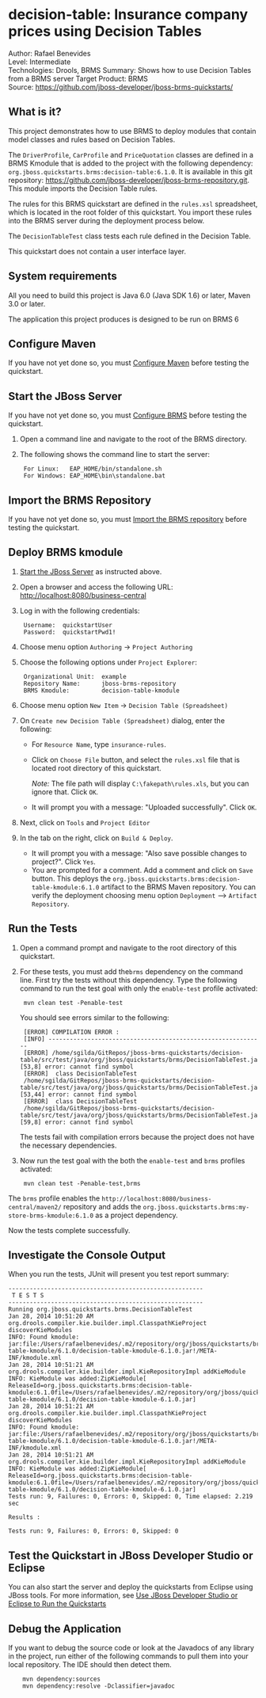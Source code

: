 decision-table: Insurance company prices using Decision Tables
==============================================================
Author: Rafael Benevides  
Level: Intermediate  
Technologies: Drools, BRMS 
Summary: Shows how to use Decision Tables from a BRMS server
Target Product: BRMS  
Source: <https://github.com/jboss-developer/jboss-brms-quickstarts/>  

What is it?
-----------

This project demonstrates how to use BRMS to deploy modules that contain model classes and rules based on Decision Tables.

The `DriverProfile`, `CarProfile` and `PriceQuotation` classes are defined in a BRMS Kmodule that is added to the project with the following dependency: `org.jboss.quickstarts.brms:decision-table:6.1.0`. It is available in this git repository: <https://github.com/jboss-developer/jboss-brms-repository.git>. This module imports the Decision Table rules.

The rules for this BRMS quickstart are defined in the `rules.xsl` spreadsheet, which is located in the root folder of this quickstart. You import these rules into the BRMS server during the deployment process below.

The `DecisionTableTest` class tests each rule defined in the Decision Table.

This quickstart does not contain a user interface layer. 

System requirements
-------------------

All you need to build this project is Java 6.0 (Java SDK 1.6) or later, Maven 3.0 or later.

The application this project produces is designed to be run on BRMS 6

 
Configure Maven
---------------

If you have not yet done so, you must [Configure Maven](https://github.com/jboss-developer/jboss-developer-shared-resources/blob/master/guides/CONFIGURE_MAVEN.md#configure-maven-to-build-and-deploy-the-quickstarts) before testing the quickstart.

Start the JBoss Server
-----------------------

If you have not yet done so, you must [Configure BRMS](../README.md#configure-brms) before testing the quickstart.

1. Open a command line and navigate to the root of the BRMS directory.
2. The following shows the command line to start the server:

        For Linux:   EAP_HOME/bin/standalone.sh
        For Windows: EAP_HOME\bin\standalone.bat


Import the BRMS Repository
----------------------

If you have not yet done so, you must [Import the BRMS repository](../README.md#import-the-brms-repository) before testing the quickstart.


Deploy BRMS kmodule
-------------------

1. [Start the JBoss Server](#start-the-jboss-server) as instructed above.

2. Open a browser and access the following URL: <http://localhost:8080/business-central> 

3. Log in with the following credentials:

        Username:  quickstartUser
        Password:  quickstartPwd1!

4. Choose menu option `Authoring` -> `Project Authoring`

5. Choose the following options under `Project Explorer`:

        Organizational Unit:  example
        Repository Name:      jboss-brms-repository
        BRMS Kmodule:         decision-table-kmodule

6. Choose menu option `New Item` -> `Decision Table (Spreadsheet)`

7. On `Create new Decision Table (Spreadsheet)` dialog, enter the following:
   * For `Resource Name`, type `insurance-rules`. 
   * Click on `Choose File` button, and select the `rules.xsl` file that is located root directory of this quickstart.
   
     _Note:_ The file path will display `C:\fakepath\rules.xls`, but you can ignore that. Click `OK`.
   * It will prompt you with a message: "Uploaded successfully". Click `OK`.
8. Next, click on `Tools` and `Project Editor`

9. In the tab on the right, click on `Build & Deploy`. 
   * It will prompt you with a message: "Also save possible changes to project?". Click `Yes`. 
   * You are prompted for a comment. Add a comment and click on `Save` button.
   This deploys the `org.jboss.quickstarts.brms:decision-table-kmodule:6.1.0` artifact to the BRMS Maven repository. You can verify the deployment choosing menu option `Deployment` --> `Artifact Repository`.


Run the Tests 
-------------

1. Open a command prompt and navigate to the root directory of this quickstart.
2. For these tests, you must add the`brms` dependency on the command line. First try the tests without this dependency. Type the following command to run the test goal with only the `enable-test` profile activated:

        mvn clean test -Penable-test

   You should see errors similar to the following:
   
        [ERROR] COMPILATION ERROR : 
        [INFO] -------------------------------------------------------------
        [ERROR] /home/sgilda/GitRepos/jboss-brms-quickstarts/decision-table/src/test/java/org/jboss/quickstarts/brms/DecisionTableTest.java:[53,8] error: cannot find symbol
        [ERROR]  class DecisionTableTest
        /home/sgilda/GitRepos/jboss-brms-quickstarts/decision-table/src/test/java/org/jboss/quickstarts/brms/DecisionTableTest.java:[53,44] error: cannot find symbol
        [ERROR]  class DecisionTableTest
        /home/sgilda/GitRepos/jboss-brms-quickstarts/decision-table/src/test/java/org/jboss/quickstarts/brms/DecisionTableTest.java:[59,8] error: cannot find symbol

   The tests fail with compilation errors because the project does not have the necessary dependencies.

4. Now run the test goal with the both the `enable-test` and `brms` profiles activated:

        mvn clean test -Penable-test,brms

  The `brms` profile enables the `http://localhost:8080/business-central/maven2/` repository and adds the `org.jboss.quickstarts.brms:my-store-brms-kmodule:6.1.0` as a project dependency. 

  Now the tests complete successfully.

Investigate the Console Output
----------------------------

When you run the tests, JUnit will present you test report summary:

    -------------------------------------------------------
     T E S T S
    -------------------------------------------------------
    Running org.jboss.quickstarts.brms.DecisionTableTest
    Jan 28, 2014 10:51:20 AM org.drools.compiler.kie.builder.impl.ClasspathKieProject discoverKieModules
    INFO: Found kmodule: jar:file:/Users/rafaelbenevides/.m2/repository/org/jboss/quickstarts/brms/decision-table-kmodule/6.1.0/decision-table-kmodule-6.1.0.jar!/META-INF/kmodule.xml
    Jan 28, 2014 10:51:21 AM org.drools.compiler.kie.builder.impl.KieRepositoryImpl addKieModule
    INFO: KieModule was added:ZipKieModule[ ReleaseId=org.jboss.quickstarts.brms:decision-table-kmodule:6.1.0file=/Users/rafaelbenevides/.m2/repository/org/jboss/quickstarts/brms/decision-table-kmodule/6.1.0/decision-table-kmodule-6.1.0.jar]
    Jan 28, 2014 10:51:21 AM org.drools.compiler.kie.builder.impl.ClasspathKieProject discoverKieModules
    INFO: Found kmodule: jar:file:/Users/rafaelbenevides/.m2/repository/org/jboss/quickstarts/brms/decision-table-kmodule/6.1.0/decision-table-kmodule-6.1.0.jar!/META-INF/kmodule.xml
    Jan 28, 2014 10:51:21 AM org.drools.compiler.kie.builder.impl.KieRepositoryImpl addKieModule
    INFO: KieModule was added:ZipKieModule[ ReleaseId=org.jboss.quickstarts.brms:decision-table-kmodule:6.1.0file=/Users/rafaelbenevides/.m2/repository/org/jboss/quickstarts/brms/decision-table-kmodule/6.1.0/decision-table-kmodule-6.1.0.jar]
    Tests run: 9, Failures: 0, Errors: 0, Skipped: 0, Time elapsed: 2.219 sec
    
    Results :
    
    Tests run: 9, Failures: 0, Errors: 0, Skipped: 0


Test the Quickstart in JBoss Developer Studio or Eclipse
-------------------------------------

You can also start the server and deploy the quickstarts from Eclipse using JBoss tools. For more information, see [Use JBoss Developer Studio or Eclipse to Run the Quickstarts](../README.md#use-jboss-developer-studio-or-eclipse-to-run-the-quickstarts) 


Debug the Application
------------------------------------

If you want to debug the source code or look at the Javadocs of any library in the project, run either of the following commands to pull them into your local repository. The IDE should then detect them.

        mvn dependency:sources
        mvn dependency:resolve -Dclassifier=javadoc
